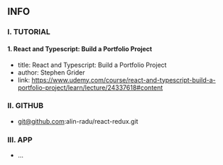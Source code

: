 ## INFO

### I. TUTORIAL

#### 1. React and Typescript: Build a Portfolio Project

- title: React and Typescript: Build a Portfolio Project
- author: Stephen Grider
- link: https://www.udemy.com/course/react-and-typescript-build-a-portfolio-project/learn/lecture/24337618#content

### II. GITHUB

- git@github.com:alin-radu/react-redux.git

### III. APP

- ...

